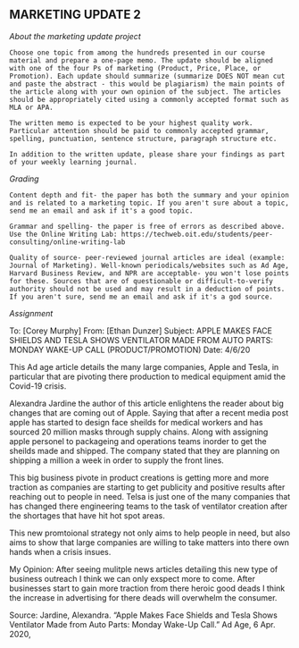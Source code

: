 ## MARKETING UPDATE 2

*About the marketing update project*

  `Choose one topic from among the hundreds presented in our course material and prepare a one-page memo. The update should be aligned with one of the four Ps of marketing (Product, Price, Place, or Promotion). Each update should summarize (summarize DOES NOT mean cut and paste the abstract - this would be plagiarism) the main points of the article along with your own opinion of the subject. The articles should be appropriately cited using a commonly accepted format such as MLA or APA.`

  `The written memo is expected to be your highest quality work. Particular attention should be paid to commonly accepted grammar, spelling, punctuation, sentence structure, paragraph structure etc.`

  `In addition to the written update, please share your findings as part of your weekly learning journal.`

*Grading*

  `Content depth and fit- the paper has both the summary and your opinion and is related to a marketing topic. If you aren't sure about a topic, send me an email and ask if it's a good topic.`

  `Grammar and spelling- the paper is free of errors as described above. Use the Online Writing Lab: https://techweb.oit.edu/students/peer-consulting/online-writing-lab`

  `Quality of source- peer-reviewed journal articles are ideal (example: Journal of Marketing). Well-known periodicals/websites such as Ad Age, Harvard Business Review, and NPR are acceptable- you won't lose points for these. Sources that are of questionable or difficult-to-verify authority should not be used and may result in a deduction of points. If you aren't sure, send me an email and ask if it's a god source.`

*Assignment*

  To: [Corey Murphy]
  From: [Ethan Dunzer]
  Subject: APPLE MAKES FACE SHIELDS AND TESLA SHOWS VENTILATOR MADE FROM AUTO PARTS: MONDAY WAKE-UP CALL (PRODUCT/PROMOTION)
  Date: 4/6/20

  This Ad age article details the many large companies, Apple and Tesla, in particular that are pivoting there production to medical equipment amid the Covid-19 crisis.

  Alexandra Jardine the author of this article enlightens the reader about big changes that are coming out of Apple. Saying that after a recent media post apple has started to design face sheilds for medical workers and has sourced 20 million masks through supply chains. Along with assigning apple personel to packageing and operations teams inorder to get the sheilds made and shipped. The company stated that they are planning on shipping a million a week in order to supply the front lines.

  This big business pivote in product creations is getting more and more traction as companies are starting to get publicity and positive results after reaching out to people in need. Telsa is just one of the many companies that has changed there engineering teams to the task of ventilator creation after the shortages that have hit hot spot areas.

  This new promtoional strategy not only aims to help people in need, but also aims to show that large companies are willing to take matters into there own hands when a crisis insues.

  My Opinion: After seeing mulitple news articles detailing this new type of business outreach I think we can only exspect more to come. After businesses start to gain more traction from there heroic good deads I think the increase in advertising for there deads will overwhelm the consumer.

  Source: Jardine, Alexandra. “Apple Makes Face Shields and Tesla Shows Ventilator Made from Auto Parts: Monday Wake-Up Call.” Ad Age, 6 Apr. 2020,
